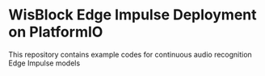 # WisBlock Edge Impulse Deployment on PlatformIO
This repository contains example codes for continuous audio recognition Edge Impulse models
